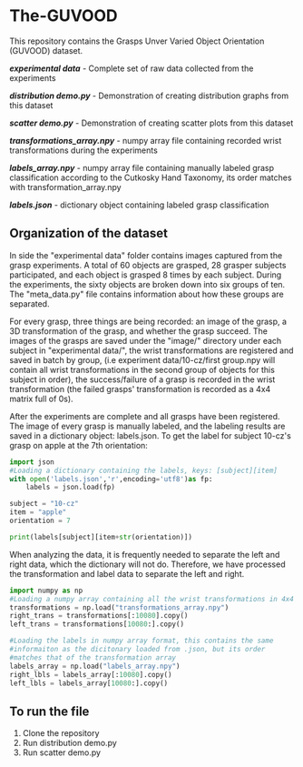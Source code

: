 # The-GUVOOD

This repository contains the Grasps Unver Varied Object Orientation (GUVOOD) dataset.

***experimental data*** - Complete set of raw data collected from the experiments

***distribution demo.py*** - Demonstration of creating distribution graphs from this dataset

***scatter demo.py*** - Demonstration of creating scatter plots from this dataset

***transformations_array.npy*** - numpy array file containing recorded wrist transformations during the experiments

***labels_array.npy*** - numpy array file containing manually labeled grasp classification according to the Cutkosky Hand Taxonomy, its order matches with transformation_array.npy

***labels.json*** - dictionary object containing labeled grasp classification



## Organization of the dataset
In side the "experimental data" folder contains images captured from the grasp experiments. A total of 60 objects are grasped, 28 grasper subjects participated, and each object is grasped 8 times by each subject. During the experiments, the sixty objects are broken down into six groups of ten. The "meta_data.py" file contains information about how these groups are separated. 

For every grasp, three things are being recorded: an image of the grasp, a 3D transformation of the grasp, and whether the grasp succeed. The images of the grasps are saved under the "image/" directory under each subject in "experimental data/", the wrist transformations are registered and saved in batch by group, (i.e experiment data/10-cz/first group.npy will contain all wrist transformations in the second group of objects for this subject in order), the success/failure of a grasp is recorded in the wrist transformation (the failed grasps' transformation is recorded as a 4x4 matrix full of 0s). 

After the experiments are complete and all grasps have been registered. The image of every grasp is manually labeled, and the labeling results are saved in a dictionary object: labels.json. To get the label for subject 10-cz's grasp on apple at the 7th orientation:

```python
import json
#Loading a dictionary containing the labels, keys: [subject][item]
with open('labels.json','r',encoding='utf8')as fp:
    labels = json.load(fp)

subject = "10-cz"
item = "apple"
orientation = 7

print(labels[subject][item+str(orientation)])
```

When analyzing the data, it is frequently needed to separate the left and right data, which the dictionary will not do. Therefore, we have processed the transformation and label data to separate the left and right. 

```python
import numpy as np
#Loading a numpy array containing all the wrist transformations in 4x4 matrices
transformations = np.load("transformations_array.npy")
right_trans = transformations[:10080].copy()
left_trans = transformations[10080:].copy()

#Loading the labels in numpy array format, this contains the same 
#informaiton as the dicitonary loaded from .json, but its order 
#matches that of the transformation array
labels_array = np.load("labels_array.npy")
right_lbls = labels_array[:10080].copy()
left_lbls = labels_array[10080:].copy()
```

## To run the file
1. Clone the repository
2. Run distribution demo.py
3. Run scatter demo.py